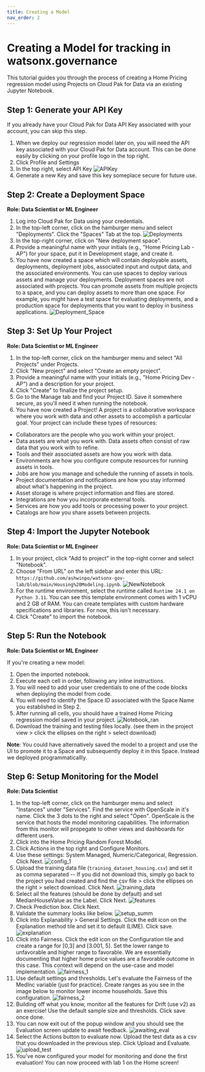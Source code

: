 ```yaml
---
title: Creating a Model
nav_order: 2
---
```

# Creating a Model for tracking in watsonx.governance

This tutorial guides you through the process of creating a Home Pricing regression model using Projects on Cloud Pak for Data via an existing Jupyter Notebook.

## Step 1: Generate your API Key
If you already have your Cloud Pak for Data API Key associated with your account, you can skip this step.

1. When we deploy our regression model later on, you will need the API key associated with your Cloud Pak for Data account. This can be done easily by clicking on your profile logo in the top right.
2. Click Profile and Settings
3. In the top right, select API Key
![APIKey](../assets/APIKey.png)
5. Generate a new Key and save this key someplace secure for future use.
   
## Step 2: Create a Deployment Space

**Role: Data Scientist or ML Engineer**

1. Log into Cloud Pak for Data using your credentials.
2. In the top-left corner, click on the hamburger menu and select "Deployments". Click the "Spaces" Tab at the top.
![Deployments](../assets/Deployments.png)
4. In the top-right corner, click on "New deployment space".
5. Provide a meaningful name with your initials (e.g., "Home Pricing Lab - AP") for your space, put it in Development stage, and create it.
6. You have now created a space which will contain deployable assets, deployments, deployment jobs, associated input and output data, and the associated environments. You can use spaces to deploy various assets and manage your deployments. Deployment spaces are not associated with projects. You can promote assets from multiple projects to a space, and you can deploy assets to more than one space. For example, you might have a test space for evaluating deployments, and a production space for deployments that you want to deploy in business applications.
![Deployment_Space](../assets/DeploymentSpace.svg)

## Step 3: Set Up Your Project

**Role: Data Scientist or ML Engineer**

1. In the top-left corner, click on the hamburger menu and select "All Projects" under Projects.
2. Click "New project" and select "Create an empty project".
3. Provide a meaningful name with your initials (e.g., "Home Pricing Dev - AP") and a description for your project.
4. Click "Create" to finalize the project setup.
5. Go to the Manage tab and find your Project ID. Save it somewhere secure, as you'll need it when running the notebook.
6. You have now created a Project! A project is a collaborative workspace where you work with data and other assets to accomplish a particular goal.
Your project can include these types of resources:

- Collaborators are the people who you work within your project.
- Data assets are what you work with. Data assets often consist of raw data that you work with to refine.
- Tools and their associated assets are how you work with data.
- Environments are how you configure compute resources for running assets in tools.
- Jobs are how you manage and schedule the running of assets in tools.
- Project documentation and notifications are how you stay informed about what's happening in the project.
- Asset storage is where project information and files are stored.
- Integrations are how you incorporate external tools.
- Services are how you add tools or processing power to your project.
- Catalogs are how you share assets between projects.

## Step 4: Import the Jupyter Notebook

**Role: Data Scientist or ML Engineer**

1. In your project, click "Add to project" in the top-right corner and select "Notebook".
2. Choose "From URL" on the left sidebar and enter this URL: `https://github.com/ashwinpo/watsonx-gov-lab/blob/main/Housing%20Modeling.ipynb`.
![NewNotebook](../assets/NewNotebook.png)
3. For the runtime environment, select the runtime called `Runtime 24.1 on Python 3.11`. You can see this template environment comes with 1 vCPU and 2 GB of RAM. You can create templates with custom hardware specifications and libraries. For now, this isn't necessary.
4. Click "Create" to import the notebook.
   
## Step 5: Run the Notebook

**Role: Data Scientist or ML Engineer**

If you're creating a new model:

1. Open the imported notebook.
2. Execute each cell in order, following any inline instructions.
3. You will need to add your user credentials to one of the code blocks when deploying the model from code.
4. You will need to identify the Space ID associated with the Space Name you established in Step 2.
5. After running all cells, you should have a trained Home Pricing regression model saved in your project.
![Notebook_ran](../assets/Notebook_ran.png)
6. Download the training and testing files locally. (see them in the project view > click the ellipses on the right > select download)

**Note**: You could have alternatively saved the model to a project and use the UI to promote it to a Space and subsequently deploy it in this Space. Instead we deployed programmaticallly.

## Step 6: Setup Monitoring for the Model

**Role: Data Scientist**

1. In the top-left corner, click on the hamburger menu and select "Instances" under "Services". Find the service with OpenScale in it's name. Click the 3 dots to the right and select "Open". OpenScale is the service that hosts the model monitoring capabilities. The information from this monitor will propegate to other views and dashboards for different users.
4. Click into the Home Pricing Random Forest Model.
5. Click Actions in the top right and Configure Monitors.
6. Use these settings: System Managed, Numeric/Categorical, Regression. Click Next.
![config_1](../assets/config_1.png)
7. Upload the training data file (`training_dataset_housing.csv`) and set it as comma separated -- If you did not download this, simply go back to the project you had created and find the csv file > click the ellipses on the right > select download. Click Next.
![training_data](../assets/training_data.png)
8. Select all the features (should be done by default) and set MedianHouseValue as the Label. Click Next.
![features](../assets/features.png)
9. Check Prediction box. Click Next.
10. Validate the summary looks like below.
![setup_summ](../assets/setup_summ.png)
11. Click into Explanability > General Settings. Click the edit icon on the Explanation method tile and set it to default (LIME). Click save.
![explanation](../assets/explanation.png)
12. Click into Fairness. Click the edit icon on the Configuration tile and create a range for [0,3] and [3.001, 5]. Set the lower range to unfavorable and higher range to favorable. We are essentially documenting that higher home price values are a favorable outcome in this case. This context will depend on the use-case and model implementation.
![fairness_1](../assets/fairness_1.png)
13. Use default settings and thresholds. Let's evaluate the Fairness of the MedInc variable (just for practice). Create ranges as you see in the image below to monitor lower income households. Save this configuration.
![fairness_2](../assets/fairness_2.png)
14. Building off what you know, monitor all the features for Drift (use v2) as an exercise! Use the default sample size and thresholds. Click save once done.
15. You can now exit out of the popup window and you should see the Evaluation screen update to await feedback.
![awaiting_eval](../assets/awaiting_eval.png)
16. Select the Actions button to evaluate now. Upload the test data as a csv that you downloaded in the previous step. Click Upload and Evaluate.
![upload_test](../assets/upload_test.png)
17. You've now configured your model for monitoring and done the first evaluation! You can now proceed with lab 1 on the Home screen!

